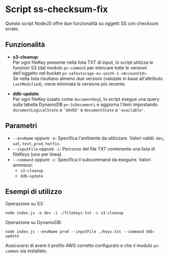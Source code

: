 # Script ss-checksum-fix

Questo script NodeJS offre due funzionalità su oggetti SS con checksum errato.

## Funzionalità

- **s3-cleanup**:  
  Per ogni fileKey presente nella lista TXT di input, lo script utilizza le funzioni S3 (dal modulo `pn-common`) per elencare tutte le versioni dell'oggetto nel bucket `pn-safestorage-eu-south-1-<AccountId>`.  
  Se nella lista risultano almeno due versioni (valutate in base all'attributo `LastModified`), viene eliminata la versione più recente.

- **ddb-update**:  
  Per ogni fileKey (usato come `documentKey`), lo script esegue una query sulla tabella DynamoDB `pn-SsDocumenti` e aggiorna l'item impostando `documentLogicalState` a `'SAVED'` e `documentState` a `'available'`.

## Parametri

- `--envName` oppure `-e`: Specifica l'ambiente da utilizzare. Valori validi: `dev`, `uat`, `test`, `prod`, `hotfix`.
- `--inputFile` oppure `-i`: Percorso del file TXT contenente una lista di fileKeys (uno per linea).
- `--command` oppure `-c`: Specifica il subcommand da eseguire. Valori ammessi:
  - `s3-cleanup`
  - `ddb-update`

## Esempi di utilizzo

Operazione su S3:
```
node index.js -e dev -i ./filekeys.txt -c s3-cleanup
```

Operazione su DynamoDB:
```
node index.js --envName prod --inputFile ./keys.txt --command ddb-update
```

Assicurarsi di avere il profilo AWS corretto configurato e che il modulo `pn-common` sia installato.
